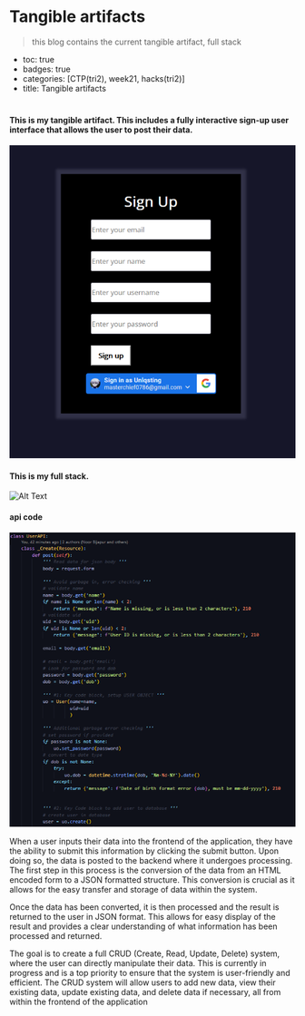 # Tangible artifacts
> this blog contains the current tangible artifact, full stack
- toc: true
- badges: true
- categories: [CTP(tri2), week21, hacks(tri2)]
- title: Tangible artifacts

# 
#### **This is my tangible artifact. This includes a fully interactive sign-up user interface that allows the user to post their data.**

![image.png](images/signup.png)

#### **This is my full stack.**

![Alt Text](https://media1.giphy.com/media/6OZbS2N6Oiro4TLk9M/giphy.gif?cid=790b76113abed8c55d52e3a35db06f4e7eca28ff388975ef&rid=giphy.gif&ct=g)

#### **api code**

![image.png](images/apicode.png)

When a user inputs their data into the frontend of the application, they have the ability to submit this information by clicking the submit button. Upon doing so, the data is posted to the backend where it undergoes processing. The first step in this process is the conversion of the data from an HTML encoded form to a JSON formatted structure. This conversion is crucial as it allows for the easy transfer and storage of data within the system.

Once the data has been converted, it is then processed and the result is returned to the user in JSON format. This allows for easy display of the result and provides a clear understanding of what information has been processed and returned.

The goal is to create a full CRUD (Create, Read, Update, Delete) system, where the user can directly manipulate their data. This is currently in progress and is a top priority to ensure that the system is user-friendly and efficient. The CRUD system will allow users to add new data, view their existing data, update existing data, and delete data if necessary, all from within the frontend of the application